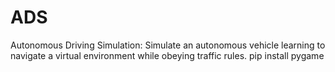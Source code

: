 # ADS
Autonomous Driving Simulation: Simulate an autonomous vehicle learning to navigate a virtual environment while obeying traffic rules. pip install pygame
